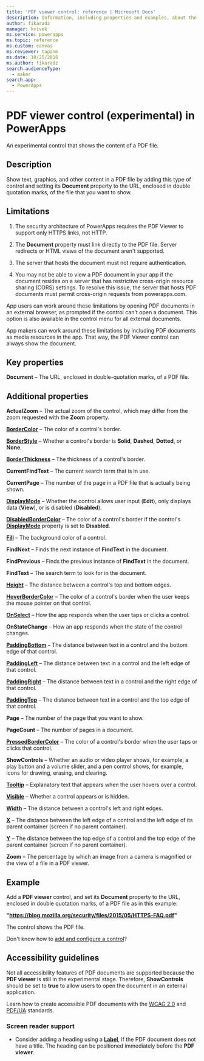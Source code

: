 ```yaml
---
title: 'PDF viewer control: reference | Microsoft Docs'
description: Information, including properties and examples, about the PDF viewer control
author: fikaradz
manager: kvivek
ms.service: powerapps
ms.topic: reference
ms.custom: canvas
ms.reviewer: tapanm
ms.date: 10/25/2016
ms.author: fikaradz
search.audienceType: 
  - maker
search.app: 
  - PowerApps
---
```

# PDF viewer control (experimental) in PowerApps
An experimental control that shows the content of a PDF file.

## Description
Show text, graphics, and other content in a PDF file by adding this type of control and setting its **Document** property to the URL, enclosed in double quotation marks, of the file that you want to show.

## Limitations
1. The security architecture of PowerApps requires the PDF Viewer to support only HTTPS links, not HTTP.  

2. The **Document** property must link directly to the PDF file. Server redirects or HTML views of the document aren't supported.

3. The server that hosts the document must not require authentication.

4. You may not be able to view a PDF document in your app if the document resides on a server that has restrictive cross-origin resource sharing (CORS) settings. To resolve this issue, the server that hosts PDF documents must permit cross-origin requests from powerapps.com.

App users can work around these limitations by opening PDF documents in an external browser, as prompted if the control can't open a document. This option is also available in the control menu for all external documents.

App makers can work around these limitations by including PDF documents as media resources in the app. That way, the PDF Viewer control can always show the document.

## Key properties
**Document** – The URL, enclosed in double-quotation marks, of a PDF file.

## Additional properties
**ActualZoom** – The actual zoom of the control, which may differ from the zoom requested with the **Zoom** property.

**[BorderColor](properties-color-border.md)** – The color of a control's border.

**[BorderStyle](properties-color-border.md)** – Whether a control's border is **Solid**, **Dashed**, **Dotted**, or **None**.

**[BorderThickness](properties-color-border.md)** – The thickness of a control's border.

**CurrentFindText** – The current search term that is in use.

**CurrentPage** – The number of the page in a PDF file that is actually being shown.

**[DisplayMode](properties-core.md)** – Whether the control allows user input (**Edit**), only displays data (**View**), or is disabled (**Disabled**).

**[DisabledBorderColor](properties-color-border.md)** – The color of a control's border if the control's **[DisplayMode](properties-core.md)** property is set to **Disabled**.

**[Fill](properties-color-border.md)** – The background color of a control.

**FindNext** – Finds the next instance of **FindText** in the document.

**FindPrevious** – Finds the previous instance of **FindText** in the document.

**FindText** – The search term to look for in the document.

**[Height](properties-size-location.md)** – The distance between a control's top and bottom edges.

**[HoverBorderColor](properties-color-border.md)** – The color of a control's border when the user keeps the mouse pointer on that control.

**[OnSelect](properties-core.md)** – How the app responds when the user taps or clicks a control.

**OnStateChange** – How an app responds when the state of the control changes.

**[PaddingBottom](properties-size-location.md)** – The distance between text in a control and the bottom edge of that control.

**[PaddingLeft](properties-size-location.md)** – The distance between text in a control and the left edge of that control.

**[PaddingRight](properties-size-location.md)** – The distance between text in a control and the right edge of that control.

**[PaddingTop](properties-size-location.md)** – The distance between text in a control and the top edge of that control.

**Page** – The number of the page that you want to show.

**PageCount** – The number of pages in a document.

**[PressedBorderColor](properties-color-border.md)** – The color of a control's border when the user taps or clicks that control.

**ShowControls** – Whether an audio or video player shows, for example, a play button and a volume slider, and a pen control shows, for example, icons for drawing, erasing, and clearing.

**[Tooltip](properties-core.md)** – Explanatory text that appears when the user hovers over a control.

**[Visible](properties-core.md)** – Whether a control appears or is hidden.

**[Width](properties-size-location.md)** – The distance between a control's left and right edges.

**[X](properties-size-location.md)** – The distance between the left edge of a control and the left edge of its parent container (screen if no parent container).

**[Y](properties-size-location.md)** – The distance between the top edge of a control and the top edge of the parent container (screen if no parent container).

**Zoom** – The percentage by which an image from a camera is magnified or the view of a file in a PDF viewer.

## Example

Add a **PDF viewer** control, and set its **Document** property to the URL, enclosed in double quotation marks, of a PDF file as in this example:

  **"https://blog.mozilla.org/security/files/2015/05/HTTPS-FAQ.pdf"**

The control shows the PDF file.

Don't know how to [add and configure a control](../add-configure-controls.md)?

## Accessibility guidelines

Not all accessibility features of PDF documents are supported because the **PDF viewer** is still in the experimental stage. Therefore, **ShowControls** should be set to **true** to allow users to open the document in an external application.

Learn how to create accessible PDF documents with the [WCAG 2.0](https://www.w3.org/TR/WCAG-TECHS/pdf.html) and [PDF/UA](https://www.pdfa.org/pdfua-the-iso-standard-for-universal-accessibility/) standards.

### Screen reader support
* Consider adding a heading using a **[Label](control-text-box.md)**, if the PDF document does not have a title. The heading can be positioned immediately before the **PDF viewer**.
